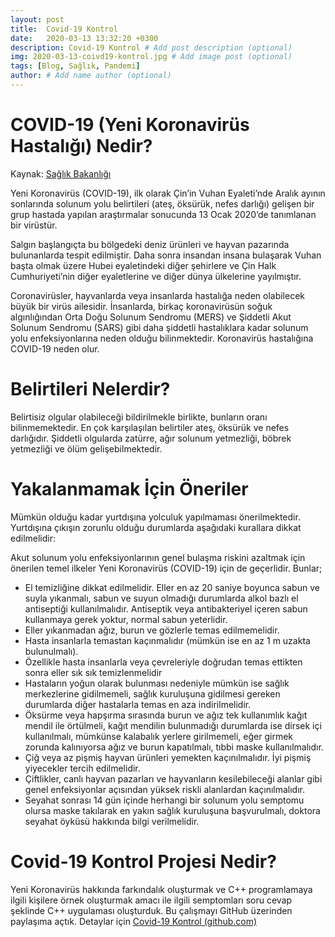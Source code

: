```yaml
---
layout: post
title:  Covid-19 Kontrol
date:   2020-03-13 13:32:20 +0300
description: Covid-19 Kontrol # Add post description (optional)
img: 2020-03-13-coivd19-kontrol.jpg # Add image post (optional)
tags: [Blog, Sağlık, Pandemi]
author: # Add name author (optional)
---
```


# COVID-19 (Yeni Koronavirüs Hastalığı) Nedir?

Kaynak: [Sağlık Bakanlığı](https://covid19bilgi.saglik.gov.tr/tr/)

Yeni Koronavirüs (COVID-19), ilk olarak Çin’in Vuhan Eyaleti’nde Aralık ayının sonlarında solunum yolu belirtileri (ateş, öksürük, nefes darlığı) gelişen bir grup hastada yapılan araştırmalar sonucunda 13 Ocak 2020’de tanımlanan bir virüstür.

Salgın başlangıçta bu bölgedeki deniz ürünleri ve hayvan pazarında bulunanlarda tespit edilmiştir. Daha sonra insandan insana bulaşarak Vuhan başta olmak üzere Hubei eyaletindeki diğer şehirlere ve Çin Halk Cumhuriyeti’nin diğer eyaletlerine ve diğer dünya ülkelerine yayılmıştır.

Coronavirüsler, hayvanlarda veya insanlarda hastalığa neden olabilecek büyük bir virüs ailesidir. İnsanlarda, birkaç koronavirüsün soğuk algınlığından Orta Doğu Solunum Sendromu (MERS) ve Şiddetli Akut Solunum Sendromu (SARS) gibi daha şiddetli hastalıklara kadar solunum yolu enfeksiyonlarına neden olduğu bilinmektedir. Koronavirüs hastalığına COVID-19 neden olur.

# Belirtileri Nelerdir?

Belirtisiz olgular olabileceği bildirilmekle birlikte, bunların oranı bilinmemektedir. En çok karşılaşılan belirtiler ateş, öksürük ve nefes darlığıdır. Şiddetli olgularda zatürre, ağır solunum yetmezliği, böbrek yetmezliği ve ölüm gelişebilmektedir.

# Yakalanmamak İçin Öneriler

Mümkün olduğu kadar yurtdışına yolculuk yapılmaması önerilmektedir.  Yurtdışına çıkışın zorunlu olduğu durumlarda aşağıdaki kurallara dikkat edilmelidir: 

Akut solunum yolu enfeksiyonlarının genel bulaşma riskini azaltmak için önerilen temel ilkeler Yeni Koronavirüs (COVID-19) için de geçerlidir. Bunlar;

* El temizliğine dikkat edilmelidir. Eller en az 20 saniye boyunca sabun ve suyla yıkanmalı, sabun ve suyun olmadığı durumlarda alkol bazlı el antiseptiği kullanılmalıdır. Antiseptik veya antibakteriyel içeren sabun kullanmaya gerek yoktur, normal sabun yeterlidir.
* Eller yıkanmadan ağız, burun ve gözlerle temas edilmemelidir.
* Hasta insanlarla temastan kaçınmalıdır (mümkün ise en az 1 m uzakta bulunulmalı).
* Özellikle hasta insanlarla veya çevreleriyle doğrudan temas ettikten sonra eller sık sık temizlenmelidir
* Hastaların yoğun olarak bulunması nedeniyle mümkün ise sağlık merkezlerine gidilmemeli, sağlık kuruluşuna gidilmesi gereken durumlarda diğer hastalarla temas en aza indirilmelidir.
* Öksürme veya hapşırma sırasında burun ve ağız tek kullanımlık kağıt mendil ile örtülmeli, kağıt mendilin bulunmadığı durumlarda ise dirsek içi kullanılmalı, mümkünse kalabalık yerlere girilmemeli, eğer girmek zorunda kalınıyorsa ağız ve burun kapatılmalı, tıbbi maske kullanılmalıdır.
* Çiğ veya az pişmiş hayvan ürünleri yemekten kaçınılmalıdır. İyi pişmiş yiyecekler tercih edilmelidir.
* Çiftlikler, canlı hayvan pazarları ve hayvanların kesilebileceği alanlar gibi genel enfeksiyonlar açısından yüksek riskli alanlardan kaçınılmalıdır.
* Seyahat sonrası 14 gün içinde herhangi bir solunum yolu semptomu olursa maske takılarak en yakın sağlık kuruluşuna başvurulmalı, doktora seyahat öyküsü hakkında bilgi verilmelidir.

# Covid-19 Kontrol Projesi Nedir?

Yeni Koronavirüs hakkında farkındalık oluşturmak ve C++ programlamaya ilgili kişilere örnek oluşturmak amacı ile ilgili semptomları soru cevap şeklinde C++ uygulaması oluşturduk. Bu çalışmayı GitHub üzerinden paylaşıma açtık. Detaylar için [Covid-19 Kontrol (github.com)](https://github.com/muaz742/covid19-kontrol)